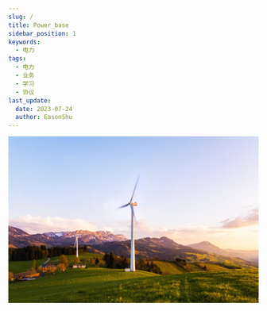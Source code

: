 ```yaml
---
slug: /
title: Power_base
sidebar_position: 1
keywords:
  - 电力
tags:
  - 电力
  - 业务
  - 学习
  - 协议
last_update:
  date: 2023-07-24
  author: EasonShu
---
```

![power](../images/power.jpg)


